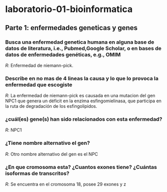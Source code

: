 # laboratorio-01-bioinformatica


## Parte 1: enfermedades geneticas y genes


### Busca una enfermedad genetica humana en alguna base de datos de literatura, i.e., Pubmed,Google Scholar, o en bases de datos de enfermedades genéticas, e.g., OMIM

_R_: Enfermedad de niemann-pick.


### Describe en no mas de 4 lineas la causa y lo que lo provoca la enfermedad que escogiste

_R_: La enfermedad de niemann-pick es causada en una mutacion del gen NPC1 que genera un déficit en la enzima esfingomielinasa, que participa en la ruta de degradación de los esfingolipidos.

### ¿cuál(es) gene(s) han sido relacionados con esta enfermedad?

_R_: NPC1

### ¿Tiene nombre alternativo el gen?

_R_: Otro nombre alternativo del gen es el NPC

### ¿En que cromosoma esta? ¿Cuantos exones tiene? ¿Cuántas isoformas de transcritos?

_R_: Se encuentra en el cromosoma 18, posee 29 exones y z






